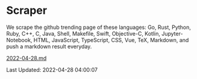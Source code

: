 # Scraper

We scrape the github trending page of these languages: Go, Rust, Python, Ruby, C++, C, Java, Shell, Makefile, Swift, Objective-C, Kotlin, Jupyter-Notebook, HTML, JavaScript, TypeScript, CSS, Vue, TeX, Markdown, and push a markdown result everyday.

[2022-04-28.md](https://github.com/yangwenmai/github-trending-backup/blob/master/2022-04-28.md)

Last Updated: 2022-04-28 04:00:07